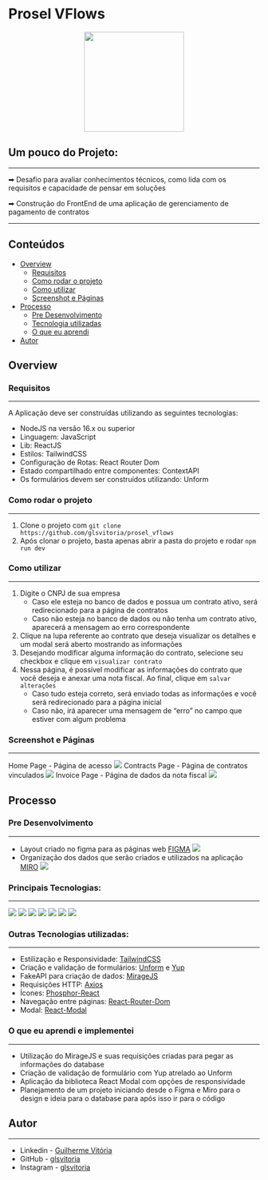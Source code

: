 # Prosel VFlows
<p align="center">
  <img src="https://img.icons8.com/plasticine/2x/circled-play.png" width="200px" height="200px"/></p>
<p align="center">

## Um pouco do Projeto:
---
➡ Desafio para avaliar conhecimentos técnicos, como lida com os requisitos e capacidade de pensar em soluções

➡ Construção do FrontEnd de uma aplicação de gerenciamento de pagamento de contratos

---
## Conteúdos

- [Overview](#overview)
  - [Requisitos](#requisitos)
  - [Como rodar o projeto](#como-rodar-o-projeto)
  - [Como utilizar](#como-utilizar-o-projeto)
  - [Screenshot e Páginas](#screenshot-paginas)
- [Processo](#processo)
  - [Pre Desenvolvimento](#pre-desenvolvimento)
  - [Tecnologia utilizadas](#tecnologias-utilizadas)
  - [O que eu aprendi](#oque-eu-aprendi)
- [Autor](#autor)

## Overview

### Requisitos
---
A Aplicação deve ser construídas utilizando as seguintes tecnologias:
   - NodeJS na versão 16.x ou superior
   - Linguagem: JavaScript
   - Lib: ReactJS
   - Estilos: TailwindCSS
   - Configuração de Rotas: React Router Dom
   - Estado compartilhado entre componentes: ContextAPI
   - Os formulários devem ser construídos utilizando: Unform

### Como rodar o projeto
---
   1. Clone o projeto com `git clone https://github.com/glsvitoria/prosel_vflows`
   2. Após clonar o projeto, basta apenas abrir a pasta do projeto e rodar `npm run dev`

### Como utilizar
---
   1. Digite o CNPJ de sua empresa
      - Caso ele esteja no banco de dados e possua um contrato ativo, será redirecionado para a página de contratos
      - Caso não esteja no banco de dados ou não tenha um contrato ativo, aparecerá a mensagem ao erro correspondente
   2. Clique na lupa referente ao contrato que deseja visualizar os detalhes e um modal será aberto mostrando as informações
   3. Desejando modificar alguma informação do contrato, selecione seu checkbox e clique em `visualizar contrato`
   4. Nessa página, é possível modificar as informações do contrato que você deseja e anexar uma nota fiscal. Ao final, clique em `salvar alterações`
      - Caso tudo esteja correto, será enviado todas as informações e você será redirecionado para a página inicial
      - Caso não, irá aparecer uma mensagem de “erro” no campo que estiver com algum problema

### Screenshot e Páginas
---
Home Page - Página de acesso
![](./public/Home.jpg)
Contracts Page - Página de contratos vinculados
![](./public/Contracts.jpg)
Invoice Page - Página de dados da nota fiscal
![](./public/Invoices.jpg)

## Processo

### Pre Desenvolvimento
---
   - Layout criado no figma para as páginas web [FIGMA](https://www.figma.com/file/JkqBEKycqcIpi6iy4OfsKx/Prosel-VFlows?node-id=0%3A1&t=rPtY5COGQ8Cq5eUl-1)
   ![](./public/Figma.jpg)
   - Organização dos dados que serão criados e utilizados na aplicação [MIRO](https://miro.com/app/board/uXjVPqWx530=/?share_link_id=968923035230)
   ![](./public/Miro.jpg)

### Principais Tecnologias:
---
[<img src="https://img.shields.io/badge/HTML5-E34F26?style=for-the-badge&logo=html5&logoColor=white" />](https://github.com/glsvitoria)
[<img src="https://img.shields.io/badge/Sass-CC6699?style=for-the-badge&logo=sass&logoColor=white" />](https://github.com/glsvitoria)
[<img src="https://img.shields.io/badge/JavaScript-323330?style=for-the-badge&logo=javascript&logoColor=F7DF1E" />](https://github.com/glsvitoria)
[<img src="https://img.shields.io/badge/React-20232A?style=for-the-badge&logo=react&logoColor=61DAFB" />](https://github.com/glsvitoria)
[<img src="https://img.shields.io/badge/TypeScript-007ACC?style=for-the-badge&logo=typescript&logoColor=white" />](https://github.com/glsvitoria)
[<img src="https://img.shields.io/badge/React_Router-CA4245?style=for-the-badge&logo=react-router&logoColor=white" />](https://github.com/glsvitoria)
[<img src="https://img.shields.io/badge/Tailwind_CSS-38B2AC?style=for-the-badge&logo=tailwind-css&logoColor=white" />](https://github.com/glsvitoria)

### Outras Tecnologias utilizadas:
---
   - Estilização e Responsividade: [TailwindCSS](https://tailwindcss.com)
   - Criação e validação de formulários: [Unform](https://unform-rocketseat.vercel.app) e [Yup](https://unform-rocketseat.vercel.app/guides/validation)
   - FakeAPI para criação de dados: [MirageJS](https://miragejs.com)
   - Requisições HTTP: [Axios](https://axios-http.com/ptbr/)
   - Ícones: [Phosphor-React](https://phosphoricons.com)
   - Navegação entre páginas: [React-Router-Dom](https://reactrouter.com/en/main)
   - Modal: [React-Modal](https://www.npmjs.com/package/react-modal)

### O que eu aprendi e implementei
---
   - Utilização do MirageJS e suas requisições criadas para pegar as informações do database
   - Criação de validação de formulário com Yup atrelado ao Unform
   - Aplicação da biblioteca React Modal com opções de responsividade
   - Planejamento de um projeto iniciando desde o Figma e Miro para o design e ideia para o database para após isso ir para o código

## Autor
---
- Linkedin - [Guilherme Vitória](https://www.linkedin.com/in/glsvitoria/)
- GitHub - [glsvitoria](https://github.com/glsvitoria)
- Instagram - [glsvitoria](https://www.instagram.com/glsvitoria/)
